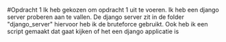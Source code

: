 #Opdracht 1
Ik heb gekozen om opdracht 1 uit te voeren. Ik heb een django server proberen aan te vallen. De django server zit in de folder "django_server"
hiervoor heb ik de bruteforce gebruikt.
Ook heb ik een script gemaakt dat gaat kijken of het een django applicatie is
